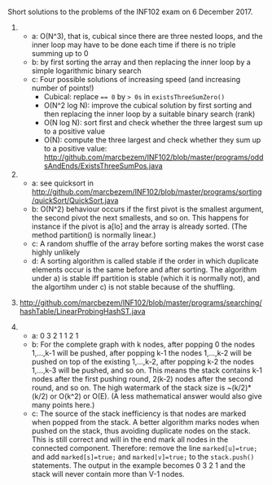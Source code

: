 Short solutions to the problems of the INF102 exam on 6 December 2017.

1. * a: O(N^3), that is, cubical since there are three nested loops, and the inner loop
may have to be done each time if there is no triple summing up to 0
   * b: by first sorting the array and then replacing the inner loop by a simple logarithmic binary search
   * c: Four possible solutions of increasing speed (and increasing number of points!)
     - Cubical: replace `== 0` by `> 0s` in `existsThreeSumZero()`
     - O(N^2 log N): improve the cubical solution by first sorting and then replacing the 
inner loop by a suitable binary search (rank)
     - O(N log N): sort first and check whether the three largest sum up to a positive value
     - O(N): compute the three largest and check whether they sum up to a positive value: <http://github.com/marcbezem/INF102/blob/master/programs/oddsAndEnds/ExistsThreeSumPos.java>

2. * a: see quicksort in <http://github.com/marcbezem/INF102/blob/master/programs/sorting/quickSort/QuickSort.java>
   * b: O(N^2) behaviour occurs if the first pivot is the smallest argument, the second pivot the next smallests, and so on. This happens for instance if the pivot is a[lo] and the array is already sorted. (The method partition() is normally linear.)
   * c: A random shuffle of the array before sorting makes the worst case highly unlikely
   * d: A sorting algorithm is called stable if the order in which duplicate elements occur is the
same before and after sorting. The algorithm under a) is stable iff partition is stable (which it is normally not),
and the algortihm under c) is not stable because of the shuffling.

3. <http://github.com/marcbezem/INF102/blob/master/programs/searching/hashTable/LinearProbingHashST.java>

4. * a: 0 3 2 1 1 2 1
   * b: For the complete graph with k nodes, 
after popping 0 the nodes 1,...,k-1 will be pushed, 
after popping k-1 the nodes 1,...,k-2 will be pushed on top of the existing 1,...,k-2,
after popping k-2 the nodes 1,...,k-3 will be pushed, and so on.
This means the stack contains 
k-1 nodes after the first pushing round, 
2(k-2) nodes after the second round, and so on.
The high watermark of the stack size is ~(k/2)*(k/2) or O(k^2) or O(E).
(A less mathematical answer would also give many points here.)
   * c: The source of the stack inefficiency is that nodes are marked when popped from the stack.
A better algorithm marks nodes when pushed on the stack, thus avoiding duplicate nodes on the stack.
This is still correct and will in the end mark all nodes in the connected component. Therefore:
remove the line `marked[u]=true;` and add `marked[s]=true;` and `marked[v]=true;` to the
`stack.push()` statements. The output in the example becomes 0 3 2 1 and the stack will never contain more than V-1 nodes.


